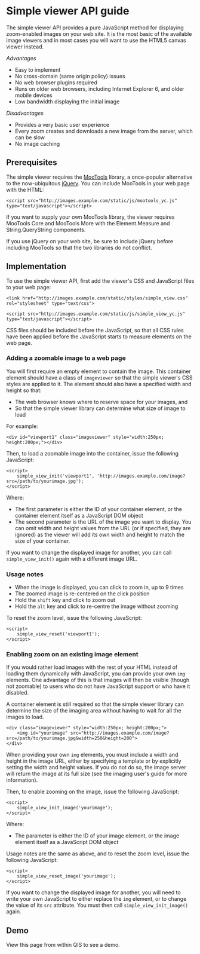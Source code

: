 # Simple viewer API guide

The simple viewer API provides a pure JavaScript method for displaying zoom-enabled
images on your web site. It is the most basic of the available image viewers and in
most cases you will want to use the HTML5 canvas viewer instead.

_Advantages_

* Easy to implement
* No cross-domain (same origin policy) issues
* No web browser plugins required
* Runs on older web browsers, including Internet Explorer 6, and older mobile devices
* Low bandwidth displaying the initial image

_Disadvantages_

* Provides a very basic user experience
* Every zoom creates and downloads a new image from the server, which can be slow
* No image caching

## Prerequisites

The simple viewer requires the [MooTools](http://mootools.net/) library, a once-popular
alternative to the now-ubiquitous [jQuery](http://jquery.com/). You can include MooTools
in your web page with the HTML:

	<script src="http://images.example.com/static/js/mootools_yc.js" type="text/javascript"></script>

If you want to supply your own MooTools library, the viewer requires MooTools Core and
MooTools More with the Element.Measure and String.QueryString components.

If you use jQuery on your web site, be sure to include jQuery before including MooTools
so that the two libraries do not conflict.

## Implementation

To use the simple viewer API, first add the viewer's CSS and JavaScript files to your web page:

	<link href="http://images.example.com/static/styles/simple_view.css" rel="stylesheet" type="text/css">
	
	<script src="http://images.example.com/static/js/simple_view_yc.js" type="text/javascript"></script>
	
CSS files should be included before the JavaScript, so that all CSS rules have been applied
before the JavaScript starts to measure elements on the web page.

### Adding a zoomable image to a web page

You will first require an empty element to contain the image. This container element should
have a class of `imageviewer` so that the simple viewer's CSS styles are applied to it.
The element should also have a specified width and height so that:

* The web browser knows where to reserve space for your images, and
* So that the simple viewer library can determine what size of image to load

For example:

	<div id="viewport1" class="imageviewer" style="width:250px; height:200px;"></div>

Then, to load a zoomable image into the container, issue the following JavaScript:

	<script>
		simple_view_init('viewport1', 'http://images.example.com/image?src=/path/to/yourimage.jpg');
	</script>

Where:

* The first parameter is either the ID of your container element, or the container element itself
  as a JavaScript DOM object
* The second parameter is the URL of the image you want to display. You can omit width and height
  values from the URL (or if specified, they are ignored) as the viewer will add its own width and
  height to match the size of your container.

If you want to change the displayed image for another, you can call `simple_view_init()`
again with a different image URL.

### Usage notes

* When the image is displayed, you can click to zoom in, up to 9 times
* The zoomed image is re-centered on the click position
* Hold the `shift` key and click to zoom out
* Hold the `alt` key and click to re-centre the image without zooming

To reset the zoom level, issue the following JavaScript:

	<script>
		simple_view_reset('viewport1');
	</script>

### Enabling zoom on an existing image element

If you would rather load images with the rest of your HTML instead of loading them dynamically
with JavaScript, you can provide your own `img` elements. One advantage of this is that images
will then be visible (though not zoomable) to users who do not have JavaScript support or who
have it disabled.

A container element is still required so that the simple viewer library can determine the size 
of the imaging area without having to wait for all the images to load.

	<div class="imageviewer" style="width:250px; height:200px;">
		<img id="yourimage" src="http://images.example.com/image?src=/path/to/yourimage.jpg&width=250&height=200">
	</div>

When providing your own `img` elements, you must include a width and height in the image URL,
either by specifying a template or by explicitly setting the width and height values.
If you do not do so, the image server will return the image at its full size
(see the imaging user's guide for more information).

Then, to enable zooming on the image, issue the following JavaScript:

	<script>
		simple_view_init_image('yourimage');
	</script>

Where:

* The parameter is either the ID of your image element,
  or the image element itself as a JavaScript DOM object

Usage notes are the same as above, and to reset the zoom level, issue the following JavaScript:

	<script>
		simple_view_reset_image('yourimage');
	</script>

If you want to change the displayed image for another, you will need to write your own JavaScript
to either replace the `img` element, or to change the value of its `src` attribute.
You must then call `simple_view_init_image()` again.

## Demo

View this page from within QIS to see a demo.
